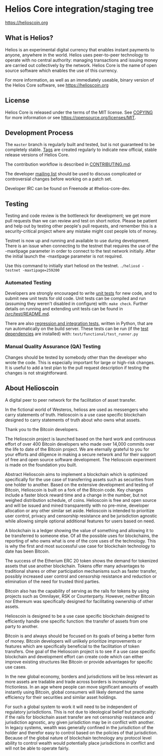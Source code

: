 Helios Core integration/staging tree
=====================================

https://helioscoin.org

What is Helios?
----------------

Helios is an experimental digital currency that enables instant payments to
anyone, anywhere in the world. Helios uses peer-to-peer technology to operate
with no central authority: managing transactions and issuing money are carried
out collectively by the network. Helios Core is the name of open source
software which enables the use of this currency.

For more information, as well as an immediately useable, binary version of
the Helios Core software, see https://helioscoin.org

License
-------

Helios Core is released under the terms of the MIT license. See [COPYING](COPYING) for more
information or see https://opensource.org/licenses/MIT.

Development Process
-------------------

The `master` branch is regularly built and tested, but is not guaranteed to be
completely stable. [Tags](https://github.com/HeliosProject/Helioscoin/tags) are created
regularly to indicate new official, stable release versions of Helios Core.

The contribution workflow is described in [CONTRIBUTING.md](CONTRIBUTING.md).

The developer [mailing list](https://lists.linuxfoundation.org/mailman/listinfo/helios-dev)
should be used to discuss complicated or controversial changes before working
on a patch set.

Developer IRC can be found on Freenode at #helios-core-dev.

Testing
-------

Testing and code review is the bottleneck for development; we get more pull
requests than we can review and test on short notice. Please be patient and help out by testing
other people's pull requests, and remember this is a security-critical project where any mistake might cost people
lots of money.

Testnet is now up and running and available to use during development. There is an issue when connecting to the testnet that requires the use of the -maxtipage parameter in order to connect to the test network initially. After the initial launch the -maxtipage parameter is not required.

Use this command to initially start heliosd on the testnet. <code>./heliosd -testnet -maxtipage=259200</code>

### Automated Testing

Developers are strongly encouraged to write [unit tests](src/test/README.md) for new code, and to
submit new unit tests for old code. Unit tests can be compiled and run
(assuming they weren't disabled in configure) with: `make check`. Further details on running
and extending unit tests can be found in [/src/test/README.md](/src/test/README.md).

There are also [regression and integration tests](/test), written
in Python, that are run automatically on the build server.
These tests can be run (if the [test dependencies](/test) are installed) with: `test/functional/test_runner.py`


### Manual Quality Assurance (QA) Testing

Changes should be tested by somebody other than the developer who wrote the
code. This is especially important for large or high-risk changes. It is useful
to add a test plan to the pull request description if testing the changes is
not straightforward.


About Helioscoin
----------------
A digital peer to peer network for the facilitation of asset transfer.



In the fictional world of Westeros, helioss are used as messengers who carry statements of truth. Helioscoin is a use case specific blockchain designed to carry statements of truth about who owns what assets. 



Thank you to the Bitcoin developers. 

The Helioscoin project is launched based on the hard work and continuous effort of over 400 Bitcoin developers who made over 14,000 commits over the life to date of the Bitcoin project. We are eternally grateful to you for your efforts and diligence in making a secure network and for their support of free and open source software development.  The Helioscoin experiment is made on the foundation you built.


Abstract
Helioscoin aims to implement a blockchain which is optimized specifically for the use case of transferring assets such as securities from one holder to another. Based on the extensive development and testing of Bitcoin, Helioscoin is built on a fork of the Bitcoin code. Key changes include a faster block reward time and a change in the number, but not weighed distribution schedule, of coins. Helioscoin is free and open source and will be issued and mined transparently with no pre-mine, developer allocation or any other similar set aside. Helioscoin is intended to prioritize user control, privacy and censorship resistance and be jurisdiction agnostic while allowing simple optional additional features for users based on need.



A blockchain is a ledger showing the value of something and allowing it to be transferred to someone else. Of all the possible uses for blockchains, the reporting of who owns what is one of the core uses of the technology.  This is why the first and most successful use case for blockchain technology to date has been Bitcoin.

The success of the Etherium ERC 20 token shows the demand for tokenized assets that use another blockchain.  Tokens offer many advantages to traditional shares or other participation mechanisms such as faster transfer, possibly increased user control and censorship resistance and reduction or elimination of the need for trusted third parties.

Bitcoin also has the capability of serving as the rails for tokens by using projects such as Omnilayer, RSK or Counterparty. However, neither Bitcoin nor Ethereum was specifically designed for facilitating ownership of other assets. 

Helioscoin is designed to be a use case specific blockchain designed to efficiently handle one specific function: the transfer of assets from one party to another.

Bitcoin is and always should be focused on its goals of being a better form of money. Bitcoin developers will unlikely prioritize improvements or features which are specifically beneficial to the facilitation of token transfers.  One goal of the Helioscoin project is to see if a use case specific blockchain and development effort can create code which can either improve existing structures like Bitcoin or provide advantages for specific use cases.

In the new global economy, borders and jurisdictions will be less relevant as more assets are tradable and trade across borders is increasingly frictionless. In an age where people can move significant amounts of wealth instantly using Bitcoin, global consumers will likely demand the same efficiency for their securities and similar asset holdings.

For such a global system to work it will need to be independent of regulatory jurisdictions.  This is not due to ideological belief but practicality: if the rails for blockchain asset transfer are not censorship resistance and jurisdiction agnostic, any given jurisdiction may be in conflict with another.  In legacy systems, wealth was generally confined in the jurisdiction of the holder and therefor easy to control based on the policies of that jurisdiction. Because of the global nature of blockchain technology any protocol level ability to control wealth would potentially place jurisdictions in conflict and will not be able to operate fairly.  

